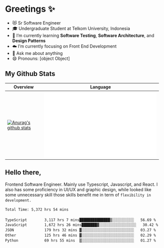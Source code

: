 # Greetings ✨
- 😻 Sr Software Engineer
- 🎓 Undergraduate Student at Telkom University, Indonesia
- 🌱 I’m currently learning **Software Testing**, **Software Architecture**, and **Design Patterns**
- ☁️ I’m currently focusing on Front End Development
- 💬 Ask me about anything
- 😄 Pronouns: [object Object]

## My Github Stats

| Overview | Language |
| --- | --- |
|[![Anurag's github stats](https://github-readme-stats.vercel.app/api?username=abui-am&count_private=true)](https://github.com/anuraghazra/github-readme-stats)|![Language](https://raw.githubusercontent.com/abui-am/stats/c6455f656dfce7acd3951e5ec5b25d72af0b2ee3/generated/languages.svg)|

## Hello there, 
Frontend Software Engineer. 
Mainly use Typescript, Javascript, and React. I also has some proficiency in UI/UX and graphic design, while looked like some unnecessary skill those skills benefit me in term of `flexibility in development.`


<!--START_SECTION:waka-->

```txt
Total Time: 5,372 hrs 54 mins

TypeScript        3,117 hrs 7 mins██████████████▒░░░░░░░░░░   56.69 %
JavaScript        1,672 hrs 26 mins███████▓░░░░░░░░░░░░░░░░░   30.42 %
JSON              179 hrs 32 mins ▓░░░░░░░░░░░░░░░░░░░░░░░░   03.27 %
Other             125 hrs 46 mins ▓░░░░░░░░░░░░░░░░░░░░░░░░   02.29 %
Python            69 hrs 55 mins  ▒░░░░░░░░░░░░░░░░░░░░░░░░   01.27 %
```

<!--END_SECTION:waka-->
